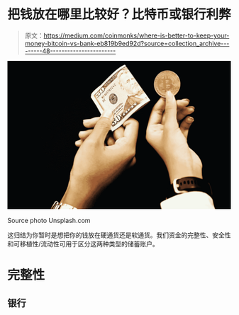 # 把钱放在哪里比较好？比特币或银行利弊

> 原文：<https://medium.com/coinmonks/where-is-better-to-keep-your-money-bitcoin-vs-bank-eb819b9ed92d?source=collection_archive---------48----------------------->

![](img/80e32a29d2a17645c6d2b57adc4ecac7.png)

Source photo Unsplash.com

这归结为你暂时是想把你的钱放在硬通货还是软通货。我们资金的完整性、安全性和可移植性/流动性可用于区分这两种类型的储蓄账户。

# **完整性**

## 银行